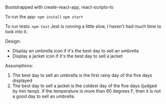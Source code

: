 Bootstrapped with create-react-app, react-scripts-ts

To run the app:
`npm install`
`npm start`

To run tests:
`npm test`
Jest is running a little slow, I haven't had much time to look into it.

Design:
- Display an umbrella icon if it's the best day to sell an umbrella
- Display a jacket icon if it's the best day to sell a jacket

Assumptions:
1. The best day to sell an umbrella is the first rainy day of the five days displayed
2. The best day to sell a jacket is the coldest day of the five days (judged by min temp). If the temperature is more than 60 degrees F, then it is not a good day to sell an umbrella.
